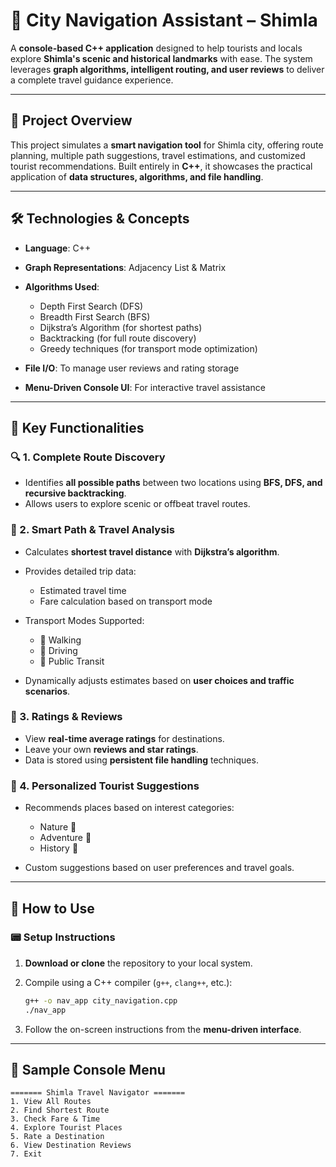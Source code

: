 # 🌆 City Navigation Assistant – Shimla 

A **console-based C++ application** designed to help tourists and locals explore **Shimla's scenic and historical landmarks** with ease. The system leverages **graph algorithms, intelligent routing, and user reviews** to deliver a complete travel guidance experience.

---

## 🚀 Project Overview

This project simulates a **smart navigation tool** for Shimla city, offering route planning, multiple path suggestions, travel estimations, and customized tourist recommendations. Built entirely in **C++**, it showcases the practical application of **data structures, algorithms, and file handling**.

---

## 🛠️ Technologies & Concepts

* **Language**: C++
* **Graph Representations**: Adjacency List & Matrix
* **Algorithms Used**:

  * Depth First Search (DFS)
  * Breadth First Search (BFS)
  * Dijkstra’s Algorithm (for shortest paths)
  * Backtracking (for full route discovery)
  * Greedy techniques (for transport mode optimization)
* **File I/O**: To manage user reviews and rating storage
* **Menu-Driven Console UI**: For interactive travel assistance

---

## 🔑 Key Functionalities

### 🔍 1. Complete Route Discovery

* Identifies **all possible paths** between two locations using **BFS, DFS, and recursive backtracking**.
* Allows users to explore scenic or offbeat travel routes.

### 🧽 2. Smart Path & Travel Analysis

* Calculates **shortest travel distance** with **Dijkstra’s algorithm**.
* Provides detailed trip data:

  * Estimated travel time
  * Fare calculation based on transport mode
* Transport Modes Supported:

  * 🏃 Walking
  * 🚗 Driving
  * 🚌 Public Transit
* Dynamically adjusts estimates based on **user choices and traffic scenarios**.

### 🌟 3. Ratings & Reviews

* View **real-time average ratings** for destinations.
* Leave your own **reviews and star ratings**.
* Data is stored using **persistent file handling** techniques.

### 🎯 4. Personalized Tourist Suggestions

* Recommends places based on interest categories:

  * Nature 🌲
  * Adventure 🧷
  * History 🏰
* Custom suggestions based on user preferences and travel goals.

---

## 📂 How to Use

### 📟 Setup Instructions

1. **Download or clone** the repository to your local system.
2. Compile using a C++ compiler (`g++`, `clang++`, etc.):

   ```bash
   g++ -o nav_app city_navigation.cpp
   ./nav_app
   ```
3. Follow the on-screen instructions from the **menu-driven interface**.

---

## 📸 Sample Console Menu

```
======= Shimla Travel Navigator =======
1. View All Routes
2. Find Shortest Route
3. Check Fare & Time
4. Explore Tourist Places
5. Rate a Destination
6. View Destination Reviews
7. Exit
```


